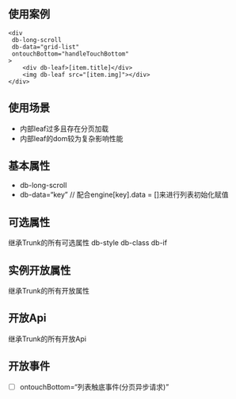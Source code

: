 ## 使用案例
~~~
<div
 db-long-scroll
 db-data="grid-list"
 ontouchBottom="handleTouchBottom"
>
    <div db-leaf>[item.title]</div>
    <img db-leaf src="[item.img]"></div>
</div>

~~~
## 使用场景
*   内部leaf过多且存在分页加载
*   内部leaf的dom较为复杂影响性能
## 基本属性
*   db-long-scroll
*   db-data=“key” // 配合engine\[key\].data = \[\]来进行列表初始化赋值
## 可选属性
继承Trunk的所有可选属性
db-style
db-class
db-if
## 实例开放属性
继承Trunk的所有开放属性
## 开放Api
继承Trunk的所有开放Api
## 开放事件
* [ ] ontouchBottom=“列表触底事件(分页异步请求)”
